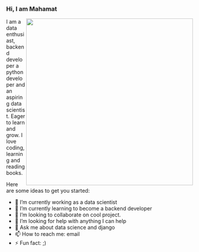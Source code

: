 
### Hi, I am Mahamat 
<img align="right" height="auto" width="450px" src="https://www.hopkins.kyschools.us/cms/lib/KY02204223/Centricity/Domain/570/blue_boy_typing_nothought.gif" />

I am a data enthusiast, backend developer a python developer and an aspiring data scientist. Eager to learn and grow. I love coding, learning and reading books.

<!--
**mahamatnoumai/mahamatnoumai** is a ✨ _special_ ✨ repository because its `README.md` (this file) appears on your GitHub profile.
-->
Here are some ideas to get you started:

- 🔭 I’m currently working as a data scientist
- 🌱 I’m currently learning to become a backend developer
- 👯 I’m looking to collaborate on cool project.
- 🤔 I’m looking for help with anything I can help
- 💬 Ask me about data science and django
- 📫 How to reach me: email
- ⚡ Fun fact: ;)
